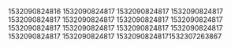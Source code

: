 1532090824816
1532090824817
1532090824817
1532090824817
1532090824817
1532090824817
1532090824817
1532090824817
1532090824817
1532090824817
1532090824817
1532090824817
1532090824817
1532090824817
15320908248171532307263867